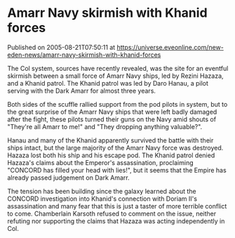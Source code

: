 # Amarr Navy skirmish with Khanid forces
Published on 2005-08-21T07:50:11 at https://universe.eveonline.com/new-eden-news/amarr-navy-skirmish-with-khanid-forces

The Col system, sources have recently revealed, was the site for an eventful skirmish between a small force of Amarr Navy ships, led by Rezini Hazaza, and a Khanid patrol. The Khanid patrol was led by Daro Hanau, a pilot serving with the Dark Amarr for almost three years.   
  
Both sides of the scuffle rallied support from the pod pilots in system, but to the great surprise of the Amarr Navy ships that were left badly damaged after the fight, these pilots turned their guns on the Navy amid shouts of "They're all Amarr to me!" and "They dropping anything valuable?".   
  
Hanau and many of the Khanid apparently survived the battle with their ships intact, but the large majority of the Amarr Navy force was destroyed. Hazaza lost both his ship and his escape pod. The Khanid patrol denied Hazaza's claims about the Emperor's assassination, proclaiming "CONCORD has filled your head with lies!", but it seems that the Empire has already passed judgement on Dark Amarr.   
  
The tension has been building since the galaxy learned about the CONCORD investigation into Khanid's connection with Doriam II's assassination and many fear that this is just a taster of more terrible conflict to come. Chamberlain Karsoth refused to comment on the issue, neither refuting nor supporting the claims that Hazaza was acting independently in Col.
